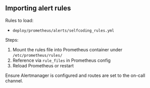 ## Importing alert rules

Rules to load:

- `deploy/prometheus/alerts/selfcoding_rules.yml`

Steps:

1. Mount the rules file into Prometheus container under `/etc/prometheus/rules/`
2. Reference via `rule_files` in Prometheus config
3. Reload Prometheus or restart

Ensure Alertmanager is configured and routes are set to the on-call channel.
